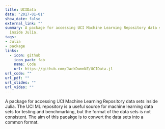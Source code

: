 ```yaml
---
title: UCIData
date: "2017-01-01"
show_date: false
external_link: ""
summary: A package for accessing UCI Machine Learning Repository data sets
  inside Julia.
tags:
- Julia
- package
links:
  - icon: github
    icon_pack: fab
    name: Code
    url: https://github.com/JackDunnNZ/UCIData.jl
url_code: ""
url_pdf: ""
url_slides: ""
url_video: ""
---
```


A package for accessing UCI Machine Learning Repository data sets inside Julia.
The UCI ML repository is a useful source for machine learning data sets for
testing and benchmarking, but the format of the data sets is not consistent. The
aim of this pacakge is to convert the data sets into a common format.
